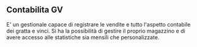 ## Contabilita GV
E' un gestionale capace di registrare le vendite e tutto l'aspetto contabile dei gratta e vinci.
Si ha la possibilità di gestire il proprio magazzino e di avere accesso alle statistiche sia mensili che personalizzate.


